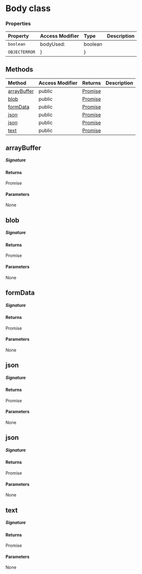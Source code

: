 # Body class









### Properties

| Property	   | Access Modifier | Type	| Description|
|:-------------|:----|:-------|:-----------|
|`boolean`     | bodyUsed: | boolean |  |
|`OBJECTERROR`     | } | } |  |




## Methods

| Method	   | Access Modifier | Returns	| Description|
|:-------------|:----|:-------|:-----------|
|[arrayBuffer](#arraybuffer~54940)     | public | [Promise<ArrayBuffer>](Promise.md) |  |
|[blob](#blob~57134)     | public | [Promise<Blob>](Promise.md) |  |
|[formData](#formdata~26294)     | public | [Promise<FormData>](Promise.md) |  |
|[json](#json~85062)     | public | [Promise<any>](Promise.md) |  |
|[json<T>](#json<t>~50281)     | public | [Promise<T>](Promise.md) |  |
|[text](#text~80612)     | public | [Promise<string>](Promise.md) |  |




## arrayBuffer



##### Signature

#### Returns
Promise<ArrayBuffer>

#### Parameters
None


## blob



##### Signature

#### Returns
Promise<Blob>

#### Parameters
None


## formData



##### Signature

#### Returns
Promise<FormData>

#### Parameters
None


## json



##### Signature

#### Returns
Promise<any>

#### Parameters
None


## json<T>



##### Signature

#### Returns
Promise<T>

#### Parameters
None


## text



##### Signature

#### Returns
Promise<string>

#### Parameters
None

